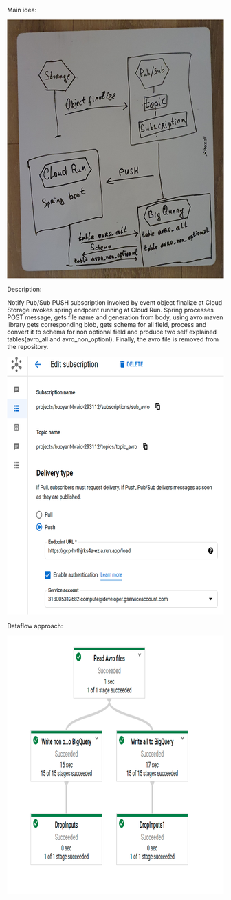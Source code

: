 Main idea:

<a href="url"><img src="diagram2.jpg" height="600" width="700" ></a>

Description:

Notify Pub/Sub PUSH subscription invoked by event object finalize at Cloud Storage invokes spring endpoint running at Cloud Run. Spring processes POST message, gets file name and generation from body, using avro maven library gets corresponding blob, gets schema for all field, process and convert it to schema for non optional field and produce two self explained tables(avro_all and avro_non_optionl). Finally, the avro file is removed from the repository.

<a href="url"><img src="Screenshot_3.png" height="600" width="700" ></a>

Dataflow approach:

<a href="url"><img src="Screenshot_2.png" height="600" width="700" ></a>

